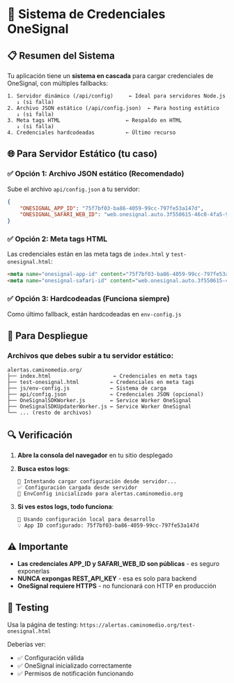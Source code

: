# 🔐 Sistema de Credenciales OneSignal

## 📋 Resumen del Sistema

Tu aplicación tiene un **sistema en cascada** para cargar credenciales de OneSignal, con múltiples fallbacks:

```
1. Servidor dinámico (/api/config)     ← Ideal para servidores Node.js
   ↓ (si falla)
2. Archivo JSON estático (/api/config.json)  ← Para hosting estático
   ↓ (si falla)  
3. Meta tags HTML                     ← Respaldo en HTML
   ↓ (si falla)
4. Credenciales hardcodeadas          ← Último recurso
```

## 🌐 Para Servidor Estático (tu caso)

### ✅ Opción 1: Archivo JSON estático (Recomendado)
Sube el archivo `api/config.json` a tu servidor:
```json
{
    "ONESIGNAL_APP_ID": "75f7bf03-ba86-4059-99cc-797fe53a147d",
    "ONESIGNAL_SAFARI_WEB_ID": "web.onesignal.auto.3f550615-46c0-4fa5-9ee8-42953ece3d19"
}
```

### ✅ Opción 2: Meta tags HTML
Las credenciales están en las meta tags de `index.html` y `test-onesignal.html`:
```html
<meta name="onesignal-app-id" content="75f7bf03-ba86-4059-99cc-797fe53a147d" />
<meta name="onesignal-safari-id" content="web.onesignal.auto.3f550615-46c0-4fa5-9ee8-42953ece3d19" />
```

### ✅ Opción 3: Hardcodeadas (Funciona siempre)
Como último fallback, están hardcodeadas en `env-config.js`

## 🚀 Para Despliegue

### Archivos que debes subir a tu servidor estático:
```
alertas.caminomedio.org/
├── index.html                    ← Credenciales en meta tags
├── test-onesignal.html          ← Credenciales en meta tags  
├── js/env-config.js             ← Sistema de carga
├── api/config.json              ← Credenciales JSON (opcional)
├── OneSignalSDKWorker.js        ← Service Worker OneSignal
├── OneSignalSDKUpdaterWorker.js ← Service Worker OneSignal
└── ... (resto de archivos)
```

## 🔍 Verificación

1. **Abre la consola del navegador** en tu sitio desplegado
2. **Busca estos logs**:
   ```
   🔌 Intentando cargar configuración desde servidor...
   ✅ Configuración cargada desde servidor
   🎯 EnvConfig inicializado para alertas.caminomedio.org
   ```

3. **Si ves estos logs, todo funciona**:
   ```
   🔧 Usando configuración local para desarrollo
   💡 App ID configurado: 75f7bf03-ba86-4059-99cc-797fe53a147d
   ```

## ⚠️ Importante

- **Las credenciales APP_ID y SAFARI_WEB_ID son públicas** - es seguro exponerlas
- **NUNCA expongas REST_API_KEY** - esa es solo para backend
- **OneSignal requiere HTTPS** - no funcionará con HTTP en producción

## 🧪 Testing

Usa la página de testing: `https://alertas.caminomedio.org/test-onesignal.html`

Deberías ver:
- ✅ Configuración válida
- ✅ OneSignal inicializado correctamente
- ✅ Permisos de notificación funcionando
